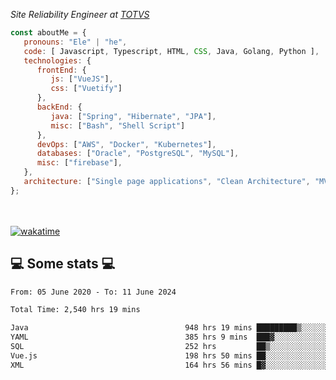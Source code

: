 <p><em>Site Reliability Engineer at <a href="https://www.totvs.com/">TOTVS</a></br>
</em></p>


```javascript
const aboutMe = {
   pronouns: "Ele" | "he",
   code: [ Javascript, Typescript, HTML, CSS, Java, Golang, Python ],
   technologies: {
      frontEnd: {
         js: ["VueJS"],
         css: ["Vuetify"]
      },
      backEnd: {
         java: ["Spring", "Hibernate", "JPA"],
         misc: ["Bash", "Shell Script"]
      },
      devOps: ["AWS", "Docker", "Kubernetes"],
      databases: ["Oracle", "PostgreSQL", "MySQL"],
      misc: ["firebase"],
   },
   architecture: ["Single page applications", "Clean Architecture", "MVC", "Microservices"],
};
```
</br></br>
[![wakatime](https://wakatime.com/badge/user/a3a8ed06-d304-4d6b-bc86-4adc418cdea7.svg)](https://wakatime.com/@a3a8ed06-d304-4d6b-bc86-4adc418cdea7)
<h2>💻 Some stats 💻</h2>

<!--START_SECTION:waka-->

```txt
From: 05 June 2020 - To: 11 June 2024

Total Time: 2,540 hrs 19 mins

Java                                   948 hrs 19 mins █████████▒░░░░░░░░░░░░░░░   37.33 %
YAML                                   385 hrs 9 mins  ███▓░░░░░░░░░░░░░░░░░░░░░   15.16 %
SQL                                    252 hrs         ██▒░░░░░░░░░░░░░░░░░░░░░░   09.92 %
Vue.js                                 198 hrs 50 mins ██░░░░░░░░░░░░░░░░░░░░░░░   07.83 %
XML                                    164 hrs 56 mins █▓░░░░░░░░░░░░░░░░░░░░░░░   06.49 %
```

<!--END_SECTION:waka-->
